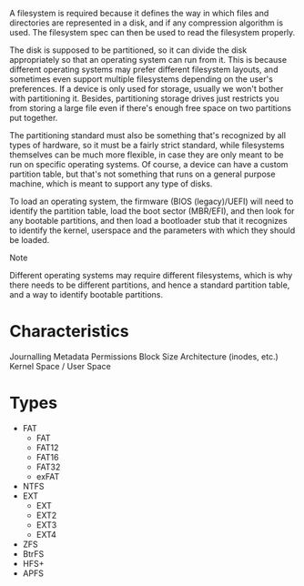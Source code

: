 A filesystem is required because it defines the way in which files and directories are represented in a disk, and if any compression algorithm is used. The filesystem spec can then be used to read the filesystem properly.

The disk is supposed to be partitioned, so it can divide the disk appropriately so that an operating system can run from it. This is because different operating systems may prefer different filesystem layouts, and sometimes even support multiple filesystems depending on the user's preferences. If a device is only used for storage, usually we won't bother with partitioning it. Besides, partitioning storage drives just restricts you from storing a large file even if there's enough free space on two partitions put together.

The partitioning standard must also be something that's recognized by all types of hardware, so it must be a fairly strict standard, while filesystems themselves can be much more flexible, in case they are only meant to be run on specific operating systems. Of course, a device can have a custom partition table, but that's not something that runs on a general purpose machine, which is meant to support any type of disks.

To load an operating system, the firmware (BIOS (legacy)/UEFI) will need to identify the partition table, load the boot sector (MBR/EFI), and then look for any bootable partitions, and then load a bootloader stub that it recognizes to identify the kernel, userspace and the parameters with which they should be loaded.

> [!note]
> Different operating systems may require different filesystems, which is why there needs to be different partitions, and hence a standard partition table, and a way to identify bootable partitions.
# Characteristics
Journalling
Metadata
Permissions
Block Size
Architecture (inodes, etc.)
Kernel Space / User Space
# Types
- FAT
	- FAT
	- FAT12
	- FAT16
	- FAT32
	- exFAT
- NTFS
- EXT
	- EXT
	- EXT2
	- EXT3
	- EXT4
- ZFS
- BtrFS
- HFS+
- APFS